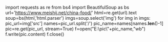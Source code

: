 import requests as re
from bs4 import BeautifulSoup as bs
url='https://www.meishij.net/china-food/'
html=re.get(url).text
soup=bs(html,'html.parser')
imgs=soup.select('img')
for img in imgs:
    pic_url=img['src']
    names=pic_url.split('/')
    pic_name=names[names.__len__()-1]
    pic=re.get(pic_url, stream=True)
    f=open("E:\\pic\\"+pic_name,"wb")
    f.write(pic.content)
    f.close()

